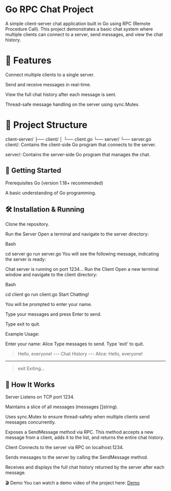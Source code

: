 # Go RPC Chat Project
A simple client-server chat application built in Go using RPC (Remote Procedure Call). This project demonstrates a basic chat system where multiple clients can connect to a server, send messages, and view the chat history.

# 🚀 Features
Connect multiple clients to a single server.

Send and receive messages in real-time.

View the full chat history after each message is sent.

Thread-safe message handling on the server using sync.Mutex.

# 📁 Project Structure
client-server/
├── client/
│   └── client.go
└── server/
    └── server.go
client/: Contains the client-side Go program that connects to the server.

server/: Contains the server-side Go program that manages the chat.

## 🏁 Getting Started
Prerequisites
Go (version 1.18+ recommended)

A basic understanding of Go programming.

## 🛠️ Installation & Running
Clone the repository.

Run the Server Open a terminal and navigate to the server directory:

Bash

cd server
go run server.go
You will see the following message, indicating the server is ready:

Chat server is running on port 1234...
Run the Client Open a new terminal window and navigate to the client directory:

Bash

cd client
go run client.go
Start Chatting!

You will be prompted to enter your name.

Type your messages and press Enter to send.

Type exit to quit.

Example Usage:

Enter your name: Alice
Type messages to send. Type 'exit' to quit.
> Hello, everyone!
--- Chat History ---
Alice: Hello, everyone!
-------------------
> exit
Exiting...
## 🔧 How It Works
Server
Listens on TCP port 1234.

Maintains a slice of all messages (messages []string).

Uses sync.Mutex to ensure thread-safety when multiple clients send messages concurrently.

Exposes a SendMessage method via RPC. This method accepts a new message from a client, adds it to the list, and returns the entire chat history.

Client
Connects to the server via RPC on localhost:1234.

Sends messages to the server by calling the SendMessage method.

Receives and displays the full chat history returned by the server after each message.

🎬 Demo
You can watch a demo video of the project here: [Demo][def]

[def]: https://drive.google.com/drive/folders/1WXcQ2Uk3cwXoUTWRZvFoVoT4zlPX2ZHL?usp=drive_link